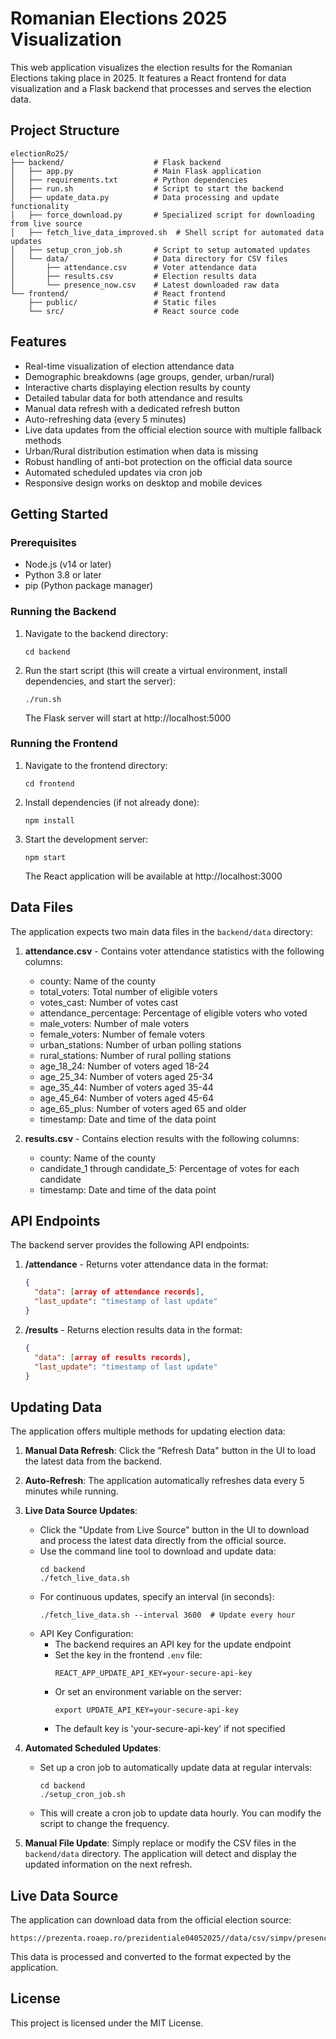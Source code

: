 # Romanian Elections 2025 Visualization

This web application visualizes the election results for the Romanian Elections taking place in 2025. It features a React frontend for data visualization and a Flask backend that processes and serves the election data.

## Project Structure

```
electionRo25/
├── backend/                    # Flask backend
│   ├── app.py                  # Main Flask application
│   ├── requirements.txt        # Python dependencies
│   ├── run.sh                  # Script to start the backend
│   ├── update_data.py          # Data processing and update functionality
│   ├── force_download.py       # Specialized script for downloading from live source
│   ├── fetch_live_data_improved.sh  # Shell script for automated data updates
│   ├── setup_cron_job.sh       # Script to setup automated updates
│   └── data/                   # Data directory for CSV files
│       ├── attendance.csv      # Voter attendance data
│       ├── results.csv         # Election results data
│       └── presence_now.csv    # Latest downloaded raw data
└── frontend/                   # React frontend
    ├── public/                 # Static files
    └── src/                    # React source code
```

## Features

- Real-time visualization of election attendance data
- Demographic breakdowns (age groups, gender, urban/rural)
- Interactive charts displaying election results by county
- Detailed tabular data for both attendance and results
- Manual data refresh with a dedicated refresh button
- Auto-refreshing data (every 5 minutes)
- Live data updates from the official election source with multiple fallback methods
- Urban/Rural distribution estimation when data is missing
- Robust handling of anti-bot protection on the official data source
- Automated scheduled updates via cron job
- Responsive design works on desktop and mobile devices

## Getting Started

### Prerequisites

- Node.js (v14 or later)
- Python 3.8 or later
- pip (Python package manager)

### Running the Backend

1. Navigate to the backend directory:
   ```
   cd backend
   ```

2. Run the start script (this will create a virtual environment, install dependencies, and start the server):
   ```
   ./run.sh
   ```

   The Flask server will start at http://localhost:5000

### Running the Frontend

1. Navigate to the frontend directory:
   ```
   cd frontend
   ```

2. Install dependencies (if not already done):
   ```
   npm install
   ```

3. Start the development server:
   ```
   npm start
   ```

   The React application will be available at http://localhost:3000

## Data Files

The application expects two main data files in the `backend/data` directory:

1. **attendance.csv** - Contains voter attendance statistics with the following columns:
   - county: Name of the county
   - total_voters: Total number of eligible voters
   - votes_cast: Number of votes cast
   - attendance_percentage: Percentage of eligible voters who voted
   - male_voters: Number of male voters
   - female_voters: Number of female voters
   - urban_stations: Number of urban polling stations
   - rural_stations: Number of rural polling stations
   - age_18_24: Number of voters aged 18-24
   - age_25_34: Number of voters aged 25-34
   - age_35_44: Number of voters aged 35-44
   - age_45_64: Number of voters aged 45-64
   - age_65_plus: Number of voters aged 65 and older
   - timestamp: Date and time of the data point

2. **results.csv** - Contains election results with the following columns:
   - county: Name of the county
   - candidate_1 through candidate_5: Percentage of votes for each candidate
   - timestamp: Date and time of the data point

## API Endpoints

The backend server provides the following API endpoints:

1. **/attendance** - Returns voter attendance data in the format:
   ```json
   {
     "data": [array of attendance records],
     "last_update": "timestamp of last update"
   }
   ```

2. **/results** - Returns election results data in the format:
   ```json
   {
     "data": [array of results records],
     "last_update": "timestamp of last update"
   }
   ```

## Updating Data

The application offers multiple methods for updating election data:

1. **Manual Data Refresh**: Click the "Refresh Data" button in the UI to load the latest data from the backend.

2. **Auto-Refresh**: The application automatically refreshes data every 5 minutes while running.

3. **Live Data Source Updates**: 
   - Click the "Update from Live Source" button in the UI to download and process the latest data directly from the official source.
   - Use the command line tool to download and update data:
     ```
     cd backend
     ./fetch_live_data.sh
     ```
   - For continuous updates, specify an interval (in seconds):
     ```
     ./fetch_live_data.sh --interval 3600  # Update every hour
     ```
   - API Key Configuration:
     - The backend requires an API key for the update endpoint
     - Set the key in the frontend `.env` file:
       ```
       REACT_APP_UPDATE_API_KEY=your-secure-api-key
       ```
     - Or set an environment variable on the server:
       ```
       export UPDATE_API_KEY=your-secure-api-key
       ```
     - The default key is 'your-secure-api-key' if not specified

4. **Automated Scheduled Updates**:
   - Set up a cron job to automatically update data at regular intervals:
     ```
     cd backend
     ./setup_cron_job.sh
     ```
   - This will create a cron job to update data hourly. You can modify the script to change the frequency.

5. **Manual File Update**: Simply replace or modify the CSV files in the `backend/data` directory. The application will detect and display the updated information on the next refresh.

## Live Data Source

The application can download data from the official election source:
```
https://prezenta.roaep.ro/prezidentiale04052025//data/csv/simpv/presence_now.csv
```

This data is processed and converted to the format expected by the application.

## License

This project is licensed under the MIT License.